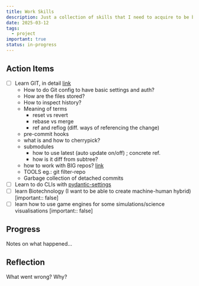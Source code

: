 ```yaml
---
title: Work Skills
description: Just a collection of skills that I need to acquire to be better at what I do
date: 2025-03-12
tags:
  - project
important: true
status: in-progress
---
```


## Action Items

- [ ] Learn GIT, in detail [link](https://www.atlassian.com/git/tutorials)
    - How to do Git config to have basic settings and auth?
    - How are the files stored?
    - How to inspect history?
    - Meaning of terms
        - reset vs revert 
        - rebase vs merge  
        - ref and reflog (diff. ways of referencing the change)
    - pre-commit hooks
    - what is and how to cherrypick?
    - submodules
        - how to use latest (auto update on/off) ; concrete ref.
        - how is it diff from subtree?
    - how to work with BIG repos? [link](https://www.atlassian.com/git/tutorials/big-repositories)
    - TOOLS eg.: git filter-repo
    - Garbage collection of detached commits
- [ ] Learn to do CLIs with [pydantic-settings](https://docs.pydantic.dev/2.10/concepts/pydantic_settings/)
- [ ] learn Biotechnology (I want to be able to create machine-human hybrid) [important:: false]
- [ ] learn how to use game engines for some simulations/science visualisations [important:: false]

## Progress

Notes on what happened...

## Reflection

What went wrong? Why?
